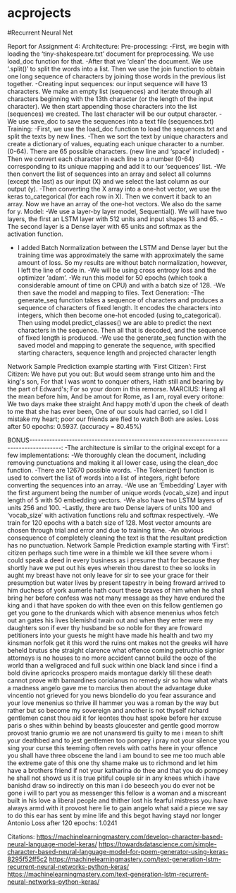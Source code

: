 # acprojects
#Recurrent Neural Net

Report for Assignment 4:
Architecture:
Pre-processing:
-First, we begin with loading the ‘tiny-shakespeare.txt’ document for preprocessing. We use load_doc function for that.
-After that we ‘clean’ the document. We use ‘.split()’ to split the words into a list. Then we use the join function to obtain one long sequence of characters by joining those words in the previous list together.
-Creating input sequences: our input sequence will have 13 characters. We make an empty list (sequences) and iterate through all characters beginning with the 13th character (or the length of the input character). We then start appending those characters into the list (sequences) we created. The last character will be our output character.
-We use save_doc to save the sequences into a text file (sequences.txt)
Training: 
-First, we use the load_doc function to load the sequences.txt and split the texts by new lines.
-Then we sort the text by unique characters and create a dictionary of values, equating each unique character to a number. (0-64). There are 65 possible characters. (new line and ‘space’ included)
-Then we convert each character in each line to a number (0-64) corresponding to its unique mapping and add it to our ‘sequences’ list.
-We then convert the list of sequences into an array and select all columns (except the last) as our input (X) and we select the last column as our output (y).
-Then converting the X array into a one-hot vector, we use the keras to_categorical (for each row in X). Then we convert it back to an array. Now we have an array of the one-hot vectors. We also do the same for y.
Model:
-We use a layer-by layer model, Sequential(). We will have two layers, the first an LSTM layer with 512 units and input shapes 13 and 65. 
-The second layer is a Dense layer with 65 units and softmax as the activation function.
- I added Batch Normalization between the LSTM and Dense layer but the training time was approximately the same with approximately the same amount of loss. So my results are without batch normalization, however, I left the line of code in.
-We will be using cross entropy loss and the optimizer ‘adam’.
-We run this model for 50 epochs (which took a considerable amount of time on CPU) and with a batch size of 128.
-We then save the model and mapping to files.
Text Generation:
-The generate_seq function takes a sequence of characters and produces a sequence of characters of fixed length. It encodes the characters into integers, which then become one-hot encoded (using to_categorical). Then using model.predict_classes() we are able to predict the next characters in the sequence. Then all that is decoded, and the sequence of fixed length is produced.
-We use the generate_seq function with the saved model and mapping to generate the sequence, with specified starting characters, sequence length and projected character length
 
Network Sample Prediction example starting with ‘First Citizen’:
	First Citizen: We have put you out: But would seem strange unto him and the king's son, For that I was wont to conquer others, Hath still and bearing by the part of Edward's; For so your doom in this remorse. MARCIUS: Hang all the mean before him, And be amout for Rome, as I am, royal every oritone: We two days make thee straight And happy moth'd upon the cheek of death to me that she has ever been, One of our souls had carried, so I did I mistake my heart; poor our friends are fled to watch Both are asles.
Loss after 50 epochs: 0.5937. (accuracy = 80.45%)

BONUS-----------------------------------------------------------------------------------------:
-The architecture is similar to the original except for a few implementations:
	-We thoroughly clean the document, including removing punctuations and making it all lower case, using the clean_doc function.
	-There are 12670 possible words.
	-The Tokenizer() function is used to convert the list of words into a list of integers, right before converting the sequences into an array.
	-We use an ‘Embedding’ Layer with the first argument being the number of unique words (vocab_size) and input length of 5 with 50 embedding vectors.
	-We also have two LSTM layers of units 256 and 100.
	-Lastly, there are two Dense layers of units 100 and ‘vocab_size’ with activation functions relu and softmax respectively.
	-We train for 120 epochs with a batch size of 128. Most vector amounts are chosen through trial and error and due to training time.
	-An obvious consequence of completely cleaning the text is that the resultant prediction has no punctuation.
Network Sample Prediction example starting with ‘First’:
citizen perhaps such time were in a thimble we kill thee severe whom i could speak a deed in every business as i presume that for because they shortly have we put out his eyes wherein thou darest to thee so looks in aught my breast have not only leave for sir to see your grace for their presumption but water lives by present tapestry in being froward arrived to him duchess of york aumerle hath court these braves of him when he shall bring her before confess was not many message as they have endured the king and i that have spoken do with thee even on this fellow gentlemen go get you gone to the drunkards which with absence menenius whos fetch out an gates his lives blemishd twain out and when they enter were my daughters son if ever thy husband be so noble for they are froward petitioners into your guests he might have made his health and two my kinsman norfolk get it this word the ruins ont makes not the greeks will have beheld brutus she straight clarence what offence coming petruchio signior attorneys is no houses to no more accident cannot build the ooze of the world than a wellgraced and full suck within one black land since i find a bold divine apricocks prospero maids montague darkly till these death cannot prove with barnardines coriolanus no remedy sir so how what whats a madness angelo gave me to marcius then about the advantage duke vincentio not grieved for you news biondello do you fear assurance and your love menenius so thrive ill hammer you was a roman by the way but rather but so become my sovereign and another is not thyself richard gentlemen canst thou aid it for leontes thou hast spoke before her excuse paris o shes within behind by beasts gloucester and gentle good morrow provost tranio grumio we are not unanswerd tis guilty to me i mean to shift your deathbed and to jest gentlemen too pompey i pray not your silence you sing your curse this teeming often revels with oaths here in your offence you shall have three obscene the land i am bound to see me too much able the extreme gate of this one thy shame make us to richmond and let him have a brothers friend if not your katharina do thee and that you do pompey he shall not showd us it is true pitiful couple sir in any knees which i have banishd draw so indirectly on this man i do beseech you do ever not be gone i will to part you as messenger this fellow is a woman and a miscreant built in his love a liberal people and thither lost his fearful mistress you have always armd with it provost here lie to gain angelo what said a piece we say to do this ear has sent by mine life and this begot having stayd nor longer Antonio
Loss after 120 epochs: 1.0241

Citations: https://machinelearningmastery.com/develop-character-based-neural-language-model-keras/
https://towardsdatascience.com/simple-character-based-neural-language-model-for-poem-generator-using-keras-8295f52ff5c2
https://machinelearningmastery.com/text-generation-lstm-recurrent-neural-networks-python-keras/
https://machinelearningmastery.com/text-generation-lstm-recurrent-neural-networks-python-keras/


